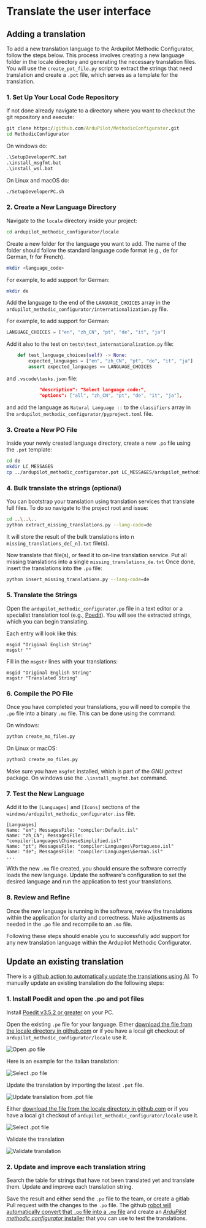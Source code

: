 # Translate the user interface

## Adding a translation

To add a new translation language to the Ardupilot Methodic Configurator, follow the steps below.
This process involves creating a new language folder in the locale directory and generating the necessary translation files.
You will use the `create_pot_file.py` script to extract the strings that need translation and create a `.pot` file, which serves as a template for the translation.

### 1. Set Up Your Local Code Repository

If not done already navigate to a directory where you want to checkout the git repository and execute:

```cmd
git clone https://github.com/ArduPilot/MethodicConfigurator.git
cd MethodicConfigurator
```

On windows do:

```cmd
.\SetupDeveloperPC.bat
.\install_msgfmt.bat
.\install_wsl.bat
```

On Linux and macOS do:

```bash
./SetupDeveloperPC.sh
```

### 2. Create a New Language Directory

Navigate to the `locale` directory inside your project:

```bash
cd ardupilot_methodic_configurator/locale
```

Create a new folder for the language you want to add. The name of the folder should follow the standard language code format (e.g., de for German, fr for French).

```bash
mkdir <language_code>
```

For example, to add support for German:

```bash
mkdir de
```

Add the language to the end of the `LANGUAGE_CHOICES` array in the `ardupilot_methodic_configurator/internationalization.py` file.

For example, to add support for German:

```python
LANGUAGE_CHOICES = ["en", "zh_CN", "pt", "de", "it", "ja"]
```

Add it also to the test on `tests\test_internationalization.py` file:

```python
    def test_language_choices(self) -> None:
        expected_languages = ["en", "zh_CN", "pt", "de", "it", "ja"]
        assert expected_languages == LANGUAGE_CHOICES
```

and `.vscode\tasks.json` file:

```json
            "description": "Select language code:",
            "options": ["all", "zh_CN", "pt", "de", "it", "ja"],
```

and add the language as `Natural Language ::` to the `classifiers` array in the `ardupilot_methodic_configurator/pyproject.toml` file.

### 3. Create a New PO File

Inside your newly created language directory, create a new `.po` file using the `.pot` template:

```bash
cd de
mkdir LC_MESSAGES
cp ../ardupilot_methodic_configurator.pot LC_MESSAGES/ardupilot_methodic_configurator.po
```

### 4. Bulk translate the strings (optional)

You can bootstrap your translation using translation services that translate full files.
To do so navigate to the project root and issue:

```bash
cd ..\..\..
python extract_missing_translations.py --lang-code=de
```

It will store the result of the bulk translations into n `missing_translations_de[_n].txt` file(s).

Now translate that file(s), or feed it to on-line translation service.
Put all missing translations into a single `missing_translations_de.txt`
Once done, insert the translations into the `.po` file:

```bash
python insert_missing_translations.py --lang-code=de
```

### 5. Translate the Strings

Open the `ardupilot_methodic_configurator.po` file in a text editor or a specialist translation tool (e.g., [Poedit](https://poedit.net/)).
You will see the extracted strings, which you can begin translating.

Each entry will look like this:

```text
msgid "Original English String"
msgstr ""
```

Fill in the `msgstr` lines with your translations:

```text
msgid "Original English String"
msgstr "Translated String"
```

### 6. Compile the PO File

Once you have completed your translations, you will need to compile the `.po` file into a binary `.mo` file. This can be done using the command:

On windows:

```bash
python create_mo_files.py
```

On Linux or macOS:

```bash
python3 create_mo_files.py
```

Make sure you have `msgfmt` installed, which is part of the *GNU gettext* package.
On windows use the `.\install_msgfmt.bat` command.

### 7. Test the New Language

Add it to the `[Languages]` and `[Icons]` sections of the `windows/ardupilot_methodic_configurator.iss` file.

```text
[Languages]
Name: "en"; MessagesFile: "compiler:Default.isl"
Name: "zh_CN"; MessagesFile: "compiler:Languages\ChineseSimplified.isl"
Name: "pt"; MessagesFile: "compiler:Languages\Portuguese.isl"
Name: "de"; MessagesFile: "compiler:Languages\German.isl"
...

```

With the new `.mo` file created, you should ensure the software correctly loads the new language.
Update the software's configuration to set the desired language and run the application to test your translations.

### 8. Review and Refine

Once the new language is running in the software, review the translations within the application for clarity and correctness.
Make adjustments as needed in the `.po` file and recompile to an `.mo` file.

Following these steps should enable you to successfully add support for any new translation language within the Ardupilot Methodic Configurator.

## Update an existing translation

There is a [github action to automatically update the translations using AI](https://github.com/ArduPilot/MethodicConfigurator/tree/master/.github/workflows/i18n-extract.yml).
To manually update an existing translation do the following steps:

### 1. Install Poedit and open the .po and pot files

Install [Poedit v3.5.2 or greater](https://poedit.net/download) on your PC.

Open the existing `.po` file for your language.
Either [download the file from the locale directory in github.com](https://github.com/ArduPilot/MethodicConfigurator/tree/master/ardupilot_methodic_configurator/locale)
or if you have a local git checkout of `ardupilot_methodic_configurator/locale` use it.

![Open .po file](../../images/Poedit_01.png)

Here is an example for the italian translation:

![Select .po file](../../images/Poedit_02.png)

Update the translation by importing the latest `.pot` file.

![Update translation from .pot file](../../images/Poedit_03.png)

Either [download the file from the locale directory in github.com](https://github.com/ArduPilot/MethodicConfigurator/tree/master/ardupilot_methodic_configurator/locale)
or if you have a local git checkout of `ardupilot_methodic_configurator/locale` use it.

![Select .pot file](../../images/Poedit_04.png)

Validate the translation

![Validate translation](../../images/Poedit_05.png)

### 2. Update and improve each translation string

Search the table for strings that have not been translated yet and translate them.
Update and improve each translation string.

Save the result and either send the `.po` file to the team,
or create a gitlab Pull request with the changes to the `.po` file.
The github [robot will automatically convert that `.po` file into a `.mo` file](https://github.com/ArduPilot/MethodicConfigurator/actions/workflows/update_mo_files.yml)
and create an [*ArduPilot methodic configurator* installer](https://github.com/ArduPilot/MethodicConfigurator/actions/workflows/windows_build.yml)
that you can use to test the translations.
